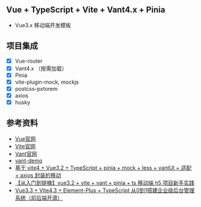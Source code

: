 ## Vue + TypeScript + Vite + Vant4.x + Pinia

- Vue3.x 移动端开发模板

## 项目集成

- [x] Vue-router
- [x] Vant4.x （按需加载）
- [x] Pinia
- [x] vite-plugin-mock, mockjs
- [x] postcss-pxtorem
- [x] axios
- [x] husky

## 参考资料

- [Vue官网](https://v3.cn.vuejs.org/)
- [Vite官网](https://cn.vitejs.dev/)
- [Vant官网](https://vant-contrib.gitee.io/vant/#/zh-CN)
- [vant-demo](https://github.com/vant-ui/vant-demo)
- [基于 vite4 + Vue3.2 + TypeScript + pinia + mock + less + vantUI + 适配 + axios 封装的移动](https://juejin.cn/post/7226979399714373693)
- [【从入门到提桶】vue3.2 + vite + vant + pinia + ts 移动端 h5 项目新手实践](https://juejin.cn/post/7134610733962100750)
- [Vue3.3 + Vite4.3 + Element-Plus + TypeScript 从0到1搭建企业级后台管理系统（前后端开源）](https://juejin.cn/post/7228990409909108793)
